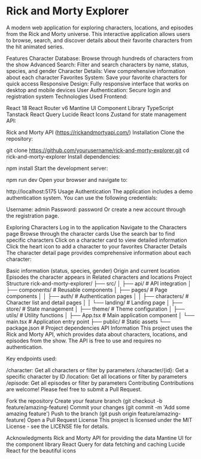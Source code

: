 # Rick and Morty Explorer
A modern web application for exploring characters, locations, and episodes from the Rick and Morty universe. This interactive application allows users to browse, search, and discover details about their favorite characters from the hit animated series.

Features
Character Database: Browse through hundreds of characters from the show
Advanced Search: Filter and search characters by name, status, species, and gender
Character Details: View comprehensive information about each character
Favorites System: Save your favorite characters for quick access
Responsive Design: Fully responsive interface that works on desktop and mobile devices
User Authentication: Secure login and registration system
Technologies Used
Frontend:

React 18
React Router v6
Mantine UI Component Library
TypeScript
Tanstack React Query
Lucide React Icons
Zustand for state management
API:

Rick and Morty API (https://rickandmortyapi.com/)
Installation
Clone the repository:

git clone https://github.com/yourusername/rick-and-morty-explorer.git
cd rick-and-morty-explorer
Install dependencies:

npm install
Start the development server:

npm run dev
Open your browser and navigate to:

http://localhost:5175
Usage
Authentication
The application includes a demo authentication system. You can use the following credentials:

Username: admin
Password: password
Or create a new account through the registration page.

Exploring Characters
Log in to the application
Navigate to the Characters page
Browse through the character cards
Use the search bar to find specific characters
Click on a character card to view detailed information
Click the heart icon to add a character to your favorites
Character Details
The character detail page provides comprehensive information about each character:

Basic information (status, species, gender)
Origin and current location
Episodes the character appears in
Related characters and locations
Project Structure
rick-and-morty-explorer/
├── src/
│   ├── api/                 # API integration
│   ├── components/          # Reusable components
│   ├── pages/               # Page components
│   │   ├── auth/            # Authentication pages
│   │   ├── characters/      # Character list and detail pages
│   │   └── landing/         # Landing page
│   ├── store/               # State management
│   ├── theme/               # Theme configuration
│   ├── utils/               # Utility functions
│   ├── App.tsx              # Main application component
│   └── main.tsx             # Application entry point
├── public/                  # Static assets
└── package.json             # Project dependencies
API Information
This project uses the Rick and Morty API, which provides data about characters, locations, and episodes from the show. The API is free to use and requires no authentication.

Key endpoints used:

/character: Get all characters or filter by parameters
/character/{id}: Get a specific character by ID
/location: Get all locations or filter by parameters
/episode: Get all episodes or filter by parameters
Contributing
Contributions are welcome! Please feel free to submit a Pull Request.

Fork the repository
Create your feature branch (git checkout -b feature/amazing-feature)
Commit your changes (git commit -m 'Add some amazing feature')
Push to the branch (git push origin feature/amazing-feature)
Open a Pull Request
License
This project is licensed under the MIT License - see the LICENSE file for details.

Acknowledgments
Rick and Morty API for providing the data
Mantine UI for the component library
React Query for data fetching and caching
Lucide React for the beautiful icons
